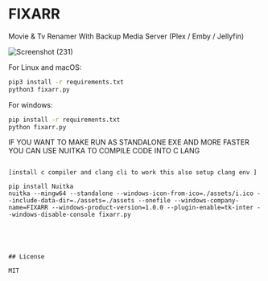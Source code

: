 # FIXARR
Movie &amp; Tv Renamer With Backup Media Server (Plex / Emby / Jellyfin)

![Screenshot (231)](https://user-images.githubusercontent.com/127573781/230511871-3b343e7d-42a3-4a4e-9f0d-c52e9cb0470f.png)




For Linux and macOS:

```bash
pip3 install -r requirements.txt
python3 fixarr.py
```


For windows:

```cmd
pip install -r requirements.txt
python fixarr.py
```


IF YOU WANT TO MAKE RUN AS STANDALONE EXE AND MORE FASTER YOU CAN USE NUITKA TO COMPILE CODE INTO C LANG

```compile

[install c compiler and clang cli to work this also setup clang env ]

pip install Nuitka
nuitka --mingw64 --standalone --windows-icon-from-ico=./assets/i.ico --include-data-dir=./assets=./assets --onefile --windows-company-name=FIXARR --windows-product-version=1.0.0 --plugin-enable=tk-inter --windows-disable-console fixarr.py





## License

MIT

